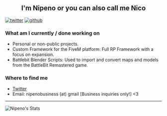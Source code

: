 <h2 align="center">I'm Nipeno or you can also call me Nico</h2>

[![twitter](https://img.shields.io/twitter/follow/nipeno?label=followers&logo=twitter&color=%23007ec6&style=plastic)](https://twitter.com/nipeno)
[![github](https://img.shields.io/github/followers/nipeno?logo=github&style=plastic)](https://github.com/nipeno?tab=followers)

### What am I currently / done working on
- Personal or non-public projects.
- Custom Framework for the FiveM platform: Full RP Framework with a focus on expansion.
- Battlebit Blender Scripts: Used to import and convert maps and models from the BattleBit Remastered game.

### Where to find me
- [Twitter](https://twitter.com/nipeno)
- Email: nipenobusiness (at) gmail [Business inquiries only!] <3

---

![Nipeno's Stats](https://github-readme-stats.vercel.app/api?username=nipeno&show_icons=true&theme=radical)
